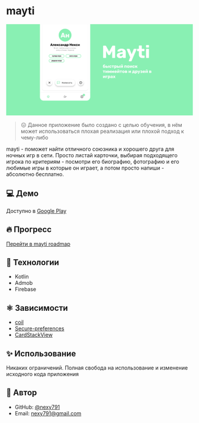 # mayti

![информация](./intro.png)

> 😖 Данное приложение было создано с целью обучения, в нём может использоваться плохая реализация или плохой подход к чему-либо

 mayti - поможет найти отличного союзника и хорошего друга для ночных игр в сети. Просто листай карточки, выбирая подходящего игрока по критериям - посмотри его биографию, фотографию и его любимые игры в которые он играет, а потом просто напиши - абсолютно бесплатно.
 
## 💻 Демо

Доступно в [Google Play](https://play.google.com/store/apps/details?id=com.ribsky.mayti)

## 🔥 Прогресс

[Перейти в mayti roadmap](https://github.com/nexy791/mayti/projects/1)

## 🤔 Технологии

* Kotlin
* Admob
* Firebase

## ⚛ Зависимости

* [coil](https://github.com/coil-kt/coil)
* [Secure-preferences](https://github.com/scottyab/secure-preferences)
* [CardStackView](https://github.com/yuyakaido/CardStackView)

## ✨ Использование

Никаких ограничений. Полная свобода на использование и изменение исходного кода приложения

## 🤠 Автор

* GitHub: [@nexy791](https://github.com/nexy791)
* Email: nexy791@gmail.com
